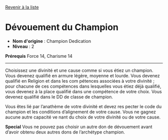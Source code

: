 [Revenir à la liste](list.md)

# Dévouement du Champion

 * **Nom d'origine** : Champion Dedication
 * **Niveau** : 2


<p><strong>Prérequis</strong> Force 14, Charisme 14 </p>
<hr>
<p>Choisissez une divinité et une cause comme si vous étiez un champion. Vous devenez qualifié en armure légère, moyenne et lourde. Vous devenez qualifié en Religion et dans les com  pétences associées à votre divinité ; pour chacune de ces compétences dans lesquelles vous étiez déjà qualifié, vous devenez à la place qualifié dans une compétence de votre choix. Vous devenez qualifié dans le DD de classe de champion.</p>
<p>Vous êtes lié par l’anathème de votre divinité et devez res  pecter le code du champion et les conditions d’alignement de votre cause. Vous ne gagnez aucune autre capacité ve  nant du choix de votre divinité ou de votre cause.</p>
<p><strong>Special</strong> Vous ne pouvez pas choisir un autre don de dévouement avant d’avoir obtenu deux autres dons de l’archétype champion.</p>